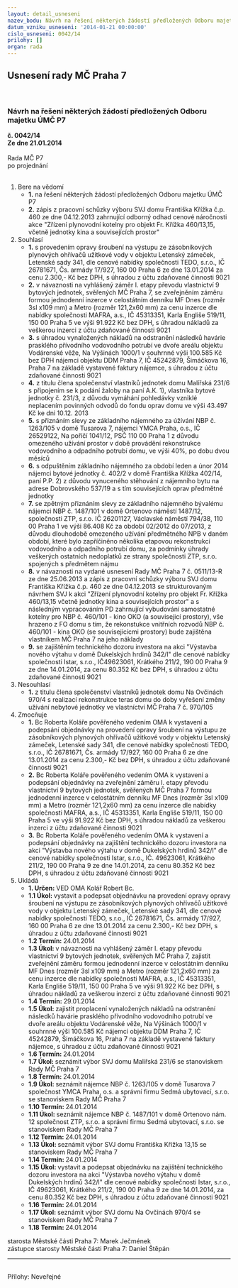 ```yaml
---
layout: detail_usneseni
nazev_bodu: Návrh na řešení některých žádostí předložených Odboru majetku ÚMČ P7
datum_vzniku_usneseni: '2014-01-21 00:00:00'
cislo_usneseni: 0042/14
prilohy: []
organ: rada
---
```

<div id="ucUsn_pList" class="usn">
	<span><h2>Usnesení rady MČ Praha 7 </h2>
<br></span><div class="standBody">
<span><h3>Návrh na řešení některých žádostí předložených Odboru majetku ÚMČ P7</h3></span><div class="center">
		<strong>č. 0042/14</strong><br>
	</div>
<div class="center">
		<strong>Ze dne 21.01.2014</strong><br><br>
	</div>Rada MČ P7<br> po projednání<br><br><ol>
<li>Bere na vědomí<ul>
<li>
<strong>1.</strong> na řešení některých žádostí předložených Odboru majetku ÚMČ P7</li>
<li>
<strong>2.</strong> zápis z pracovní schůzky výboru SVJ domu Františka Křížka č.p. 460 ze dne 04.12.2013 zahrnující odborný odhad cenové náročnosti akce "Zřízení plynovodní kotelny pro objekt Fr. Křížka 460/13,15, včetně jednotky kina a souvisejících prostor"</li>
</ul>
</li>
<li>Souhlasí<ul>
<li>
<strong>1.</strong> s provedením opravy šroubení na výstupu ze zásobníkových plynových ohřívačů užitkové vody v objektu Letenský zámeček, Letenské sady 341, dle cenové nabídky společnosti TEDO, s.r.o., IČ 26781671, Čs. armády 17/927, 160 00 Praha 6 ze dne 13.01.2014 za cenu 2.300,- Kč bez DPH, s úhradou z účtu zdaňované činnosti 9021</li>
<li>
<strong>2.</strong> v návaznosti na vyhlášený záměr I. etapy převodu vlastnictví 9 bytových jednotek, svěřených MČ Praha 7, se zveřejněním záměru formou jednodenní inzerce v celostátním denníku MF Dnes (rozměr 3sl x109 mm) a Metro (rozměr 121,2x60 mm) za cenu inzerce dle nabídky společnosti MAFRA, a.s., IČ 45313351, Karla Engliše 519/11, 150 00 Praha 5 ve výši 91.922 Kč bez DPH, s úhradou nákladů za veškerou inzerci z účtu zdaňované činnosti 9021</li>
<li>
<strong>3.</strong> s úhradou vynaložených nákladů na odstranění následků havárie prasklého přívodního vodovodního potrubí ve dvoře areálu objektu Vodárenské věže, Na Výšinách 1000/1 v souhrnné výši 100.585 Kč bez DPH nájemci objektu DDM Praha 7, IČ 45242879, Šimáčkova 16, Praha 7 na základě vystavené faktury nájemce, s úhradou z účtu zdaňované činnosti 9021</li>
<li>
<strong>4.</strong> z titulu člena společenství vlastníků jednotek domu Malířská 231/6 s připojením se k podání žaloby na paní A.K. 1), vlastníka bytové jednotky č. 231/3, z důvodu vymáhání pohledávky vzniklé neplacením povinných odvodů do fondu oprav domu ve výši 43.497 Kč ke dni 10.12. 2013</li>
<li>
<strong>5.</strong> s přiznáním slevy ze základního nájemného za úžívání NBP č. 1263/105 v domě Tusarova 7, nájemci YMCA Praha, o.s., IČ 26529122, Na poříčí 1041/12, PSČ 110 00 Praha 1 z důvodu omezeného užívání prostor v době provádění rekonstrukce vodovodního a odpadního potrubí domu, ve výši 40%, po dobu dvou měsíců</li>
<li>
<strong>6.</strong> s odpuštěním základního nájemného za období leden a únor 2014 nájemci bytové jednotky č. 402/2 v domě Františka Křížka 402/14, paní P.P. 2) z důvodu vynuceného stěhování z nájemního bytu na adrese Dobrovského 537/19 a s tím souvisejících oprav předmětné jednotky</li>
<li>
<strong>7.</strong> se zpětným přiznáním slevy ze základního nájemného bývalému nájemci NBP č. 1487/101 v domě Ortenovo náměstí 1487/12, společnosti ZTP, s.r.o. IČ 26201127, Václavské náměstí 794/38, 110 00 Praha 1 ve výši 86.408 Kč za období 02/2012 do 07/2013, z důvodu dlouhodobě omezeného užívání předmětného NPB v daném období, které bylo zapříčiněno několika etapovou rekonstrukcí vodovodního a odpadního potrubí domu, za podmínky úhrady veškerých ostatních nedoplatků ze strany společnosti ZTP, s.r.o. spojených s předmětem nájmu</li>
<li>
<strong>8.</strong> v návaznosti na vydané usnesení Rady MČ Praha 7 č. 0511/13-R ze dne 25.06.2013 a zápis z pracovní schůzky výboru SVJ domu Františka Křížka č.p. 460 ze dne 04.12.2013 se strukturovaným návrhem SVJ k akci "Zřízení plynovodní kotelny pro objekt Fr. Křížka 460/13,15 včetně jednotky kina a souvisejících prostor" a s následným vypracováním PD zahrnující vybudování samostatné kotelny pro NBP č. 460/101 - kino OKO (a souvisejicí prostory), vše hrazeno z FO domu s tím, že rekonstukce vnitřních rozvodů NBP č. 460/101 - kina OKO (se souvisejícícmi prostory) bude zajištěna vlastníkem MČ Praha 7 na jeho náklady</li>
<li>
<strong>9.</strong> se zajištěním technického dozoru investora na akci "Výstavba nového výtahu v domě Dukelských hrdinů 342/l" dle cenové nabídky společnosti Istar, s.r.o., IČ49623061, Krátkého 211/2, 190 00 Praha 9 ze dne 14.01.2014, za cenu 80.352 Kč bez DPH, s úhradou z účtu zdaňované činnosti 9021</li>
</ul>
</li>
<li>Nesouhlasí<ul><li>
<strong>1.</strong> z titulu člena společenství vlastníků jednotek domu Na Ovčinách 970/4 s realizací rekonstrukce teras domu do doby vyřešení změny užívání nebytové jednotky ve vlastníctví MČ Praha 7 č. 970/105</li></ul>
</li>
<li>Zmocňuje<ul>
<li>
<strong>1.</strong> Bc Roberta Koláře pověřeného vedením OMA k vystavení a podepsání objednávky na provedení opravy šroubení na výstupu ze zásobníkových plynových ohřívačů užitkové vody v objektu Letenský zámeček, Letenské sady 341, dle cenové nabídky společnosti TEDO, s.r.o., IČ 26781671, Čs. armády 17/927, 160 00 Praha 6 ze dne 13.01.2014 za cenu 2.300,- Kč bez DPH, s úhradou z účtu zdaňované činnosti 9021</li>
<li>
<strong>2.</strong> Bc Roberta Koláře pověřeného vedením OMA k vystavení a podepsání objednávky na zveřejnění záměru I. etapy převodu vlastnictví 9 bytových jednotek, svěřených MČ Praha 7 formou jednodenní inzerce v celostátním denníku MF Dnes (rozměr 3sl x109 mm) a Metro (rozměr 121,2x60 mm) za cenu inzerce dle nabídky společnosti MAFRA, a.s., IČ 45313351, Karla Engliše 519/11, 150 00 Praha 5 ve výši 91.922 Kč bez DPH, s úhradou nákladů za veškerou inzerci z účtu zdaňované činnosti 9021</li>
<li>
<strong>3.</strong> Bc Roberta Koláře pověřeného vedením OMA k vystavení a podepsání objednávky na zajištění technického dozoru investora na akci "Výstavba nového výtahu v domě Dukelských hrdinů 342/l" dle cenové nabídky společnosti Istar, s.r.o., IČ. 49623061, Krátkého 211/2, 190 00 Praha 9 ze dne 14.01.2014, za cenu 80.352 Kč bez DPH, s úhradou z účtu zdaňované činnosti 9021</li>
</ul>
</li>
<li>Ukládá<ul>
<li>
<strong>1. Určen: </strong>VED OMA Kolář Robert Bc.</li>
<li>
<strong>1.1 Úkol: </strong>vystavit a podepsat objednávku na provedení opravy opravy šroubení na výstupu ze zásobníkových plynových ohřívačů užitkové vody v objektu Letenský zámeček, Letenské sady 341, dle cenové nabídky společnosti TEDO, s.r.o., IČ 26781671, Čs. armády 17/927, 160 00 Praha 6 ze dne 13.01.2014 za cenu 2.300,- Kč bez DPH, s úhradou z účtu zdaňované činnosti 9021</li>
<li>
<strong>1.2 Termín: </strong>24.01.2014</li>
<li>
<strong>1.3 Úkol: </strong>v návaznosti na vyhlášený záměr I. etapy převodu vlastnictví 9 bytových jednotek, svěřených MČ Praha 7, zajistit  zveřejnění záměru formou jednodenní inzerce v celostátním denníku MF Dnes (rozměr 3sl x109 mm) a Metro (rozměr 121,2x60 mm) za cenu inzerce dle nabídky společnosti MAFRA, a.s., IČ 45313351, Karla Engliše 519/11, 150 00 Praha 5 ve výši 91.922 Kč bez DPH, s úhradou nákladů za veškerou inzerci z účtu zdaňované činnosti 9021</li>
<li>
<strong>1.4 Termín: </strong>29.01.2014</li>
<li>
<strong>1.5 Úkol: </strong>zajistit proplacení vynaložených nákladů na odstranění následků havárie prasklého přívodního vodovodního potrubí ve dvoře areálu objektu Vodárenské věže, Na Výšinách 1000/1 v souhrnné výši 100.585 Kč nájemci objektu DDM Praha 7, IČ 45242879, Šimáčkova 16, Praha 7 na základě vystavené faktury nájemce, s úhradou z účtu zdaňované činnosti 9021</li>
<li>
<strong>1.6 Termín: </strong>24.01.2014</li>
<li>
<strong>1.7 Úkol: </strong>seznámit výbor SVJ domu Malířská 231/6 se stanoviskem Rady MČ Praha 7</li>
<li>
<strong>1.8 Termín: </strong>24.01.2014</li>
<li>
<strong>1.9 Úkol: </strong>seznámit nájemce NBP č. 1263/105 v domě Tusarova 7 společnost YMCA Praha, o.s. a správní firmu Sedmá ubytovací, s.r.o. se stanoviskem Rady MČ Praha 7</li>
<li>
<strong>1.10 Termín: </strong>24.01.2014</li>
<li>
<strong>1.11 Úkol: </strong>seznámit nájemce NBP č. 1487/101 v domě Ortenovo nám. 12 společnost ZTP, s.r.o. a správní firmu Sedmá ubytovací, s.r.o. se stanoviskem Rady MČ Praha 7</li>
<li>
<strong>1.12 Termín: </strong>24.01.2014</li>
<li>
<strong>1.13 Úkol: </strong>seznámit výbor SVJ domu Františka Křížka 13,15 se stanoviskem Rady MČ Praha 7</li>
<li>
<strong>1.14 Termín: </strong>24.01.2014</li>
<li>
<strong>1.15 Úkol: </strong>vystavit a podepsat objednávku na zajištění technického dozoru investora na akci "Výstavba nového výtahu v domě Dukelských hrdinů 342/l" dle cenové nabídky společnosti Istar, s.r.o., IČ 49623061, Krátkého 211/2, 190 00 Praha 9 ze dne 14.01.2014, za cenu 80.352 Kč bez DPH, s úhradou z účtu zdaňované činnosti 9021</li>
<li>
<strong>1.16 Termín: </strong>24.01.2014</li>
<li>
<strong>1.17 Úkol: </strong>seznámit výbor SVJ domu Na Ovčinách 970/4 se stanoviskem Rady MČ Praha 7</li>
<li>
<strong>1.18 Termín: </strong>24.01.2014</li>
</ul>
</li>
</ol>starosta Městské části Praha 7: Marek Ječmének<br>zástupce starosty Městské části Praha 7: Daniel Štěpán <hr>
<br>Přílohy: Neveřejné</div>
</div>